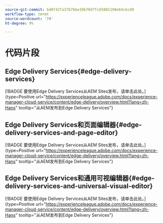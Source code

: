 ```yaml
---
source-git-commit: bd0f42fa37b7bbe19bf0d7fc65801198e64cbcd9
workflow-type: tm+mt
source-wordcount: '74'
ht-degree: 9%

---
```

# 代码片段

## Edge Delivery Services{#edge-delivery-services}

[!BADGE 要使用Edge Delivery Services从AEM Sites发布，请单击此处。]{type=Positive url="https://experienceleague.adobe.com/docs/experience-manager-cloud-service/content/edge-delivery/overview.html?lang=zh-Hans" tooltip="从AEM发布到Edge Delivery Services"}

## Edge Delivery Services和页面编辑器{#edge-delivery-services-and-page-editor}

[!BADGE 要使用Edge Delivery Services从AEM Sites发布，请单击此处。]{type=Positive url="https://experienceleague.adobe.com/docs/experience-manager-cloud-service/content/edge-delivery/overview.html?lang=zh-Hans" tooltip="从AEM发布到Edge Delivery Services"}

## Edge Delivery Services和通用可视编辑器{#edge-delivery-services-and-universal-visual-editor}

[!BADGE 要使用Edge Delivery Services从AEM Sites发布，请单击此处。]{type=Positive url="https://experienceleague.adobe.com/docs/experience-manager-cloud-service/content/edge-delivery/overview.html?lang=zh-Hans" tooltip="从AEM发布到Edge Delivery Services"}
